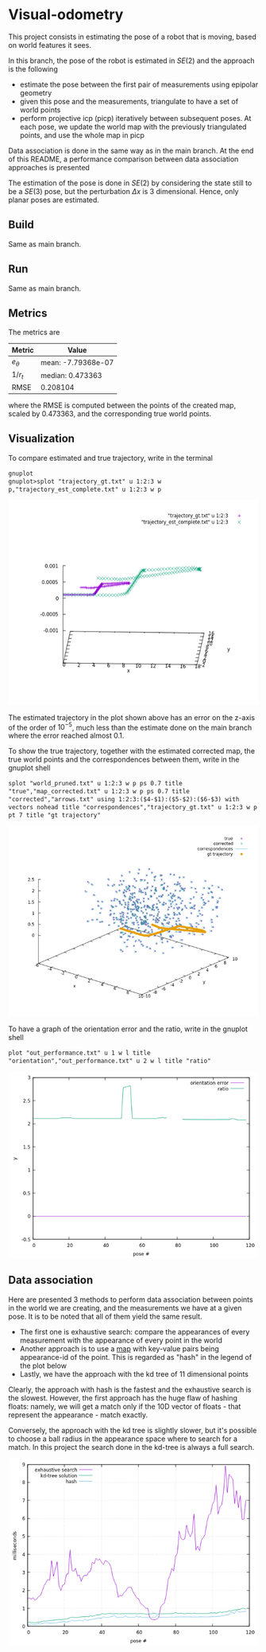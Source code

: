 # Visual-odometry

This project consists in estimating the pose of a robot that is moving, based on world features it sees.

In this branch, the pose of the robot is estimated in $SE(2)$ and the approach is the following
- estimate the pose between the first pair of measurements using epipolar geometry
- given this pose and the measurements, triangulate to have a set of world points
- perform projective icp (picp) iteratively between subsequent poses. At each pose, we update the world map with the previously triangulated points, and use the whole map in picp

Data association is done in the same way as in the main branch. At the end of this README, a performance comparison between data association approaches is presented

The estimation of the pose is done in $SE(2)$ by considering the state still to be a $SE(3)$ pose, but the perturbation $\Delta x$ is 3 dimensional. Hence, only planar poses are estimated.

## Build

Same as main branch.

## Run

Same as main branch.

## Metrics

The metrics are

| Metric        	| Value              	|
|----------------	| --------------------	|
| $e_{\theta}$   	| mean: -7.79368e-07 	|
| $1/{r_t}$ 		| median: 0.473363   	|
| RMSE			| 0.208104           	|

where the RMSE is computed between the points of the created map, scaled by $0.473363$, and the corresponding true world points.

## Visualization

To compare estimated and true trajectory, write in the terminal
```
gnuplot
gnuplot>splot "trajectory_gt.txt" u 1:2:3 w p,"trajectory_est_complete.txt" u 1:2:3 w p
```
<p align="center">
<img src="imgs/trajectories_SE2.png" width="550" height="412">
</p>

The estimated trajectory in the plot shown above has an error on the z-axis of the order of $10^{-5}$, much less than the estimate done on the main branch where the error reached almost 0.1.


To show the true trajectory, together with the estimated corrected map, the true world points and the correspondences between them, write in the gnuplot shell
```
splot "world_pruned.txt" u 1:2:3 w p ps 0.7 title "true","map_corrected.txt" u 1:2:3 w p ps 0.7 title "corrected","arrows.txt" using 1:2:3:($4-$1):($5-$2):($6-$3) with vectors nohead title "correspondences","trajectory_gt.txt" u 1:2:3 w p pt 7 title "gt trajectory"
```

<p align="center">
<img src="imgs/points_SE2.png">
</p>


 To have a graph of the orientation error and the ratio, write in the gnuplot shell
```
plot "out_performance.txt" u 1 w l title "orientation","out_performance.txt" u 2 w l title "ratio"
```
<p align="center">
<img src="imgs/errors_SE2.png" width="500" height="375">
</p>


## Data association

Here are presented 3 methods to perform data association between points in the world we are creating, and the measurements we have at a given pose. It is to be noted that all of them yield the same result.
- The first one is exhaustive search: compare the appearances of every measurement with the appearance of every point in the world
- Another approach is to use a [map](https://en.cppreference.com/w/cpp/container/unordered_map) with key-value pairs being appearance-id of the point. This is regarded as "hash" in the legend of the plot below
- Lastly, we have the approach with the kd tree of 11 dimensional points

Clearly, the approach with hash is the fastest and the exhaustive search is the slowest. However, the first approach has the huge flaw of hashing floats: namely, we will get a match only if the 10D vector of floats - that represent the appearance - match exactly. 

Conversely, the approach with the kd tree is slightly slower, but it's possible to choose a ball radius in the appearance space where to search for a match. In this project the search done in the kd-tree is always a full search.

<p align="center">
<img src="imgs/time_plots.png" width="500" height="375">
</p>
